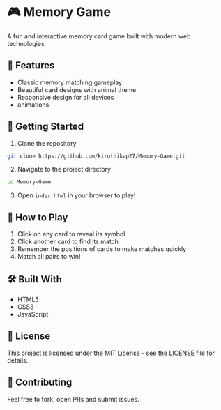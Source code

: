# 🎮 Memory Game

A fun and interactive memory card game built with modern web technologies.

## 🌟 Features

- Classic memory matching gameplay
- Beautiful card designs with animal theme
- Responsive design for all devices
- animations

## 🚀 Getting Started

1. Clone the repository
```bash
git clone https://github.com/kiruthikap27/Memory-Game.git
```

2. Navigate to the project directory
```bash
cd Memory-Game
```

3. Open `index.html` in your browser to play!

## 🎯 How to Play

1. Click on any card to reveal its symbol
2. Click another card to find its match
3. Remember the positions of cards to make matches quickly
4. Match all pairs to win!

## 🛠️ Built With

- HTML5
- CSS3
- JavaScript

## 📝 License

This project is licensed under the MIT License - see the [LICENSE](LICENSE) file for details.

## 🤝 Contributing

Feel free to fork, open PRs and submit issues.
